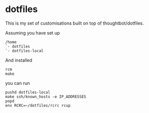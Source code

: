 # dotfiles

This is my set of customisations built on top of thoughtbot/dotfiles.

Assuming you have set up

```
/home
`- dotfiles
`- dotfiles-local
```

And installed

```
rcm
make
```

you can run

```
pushd dotfiles-local
make ssh/known_hosts -e IP_ADDRESSES
popd
env RCRC=~/dotfiles/rcrc rcup
```
